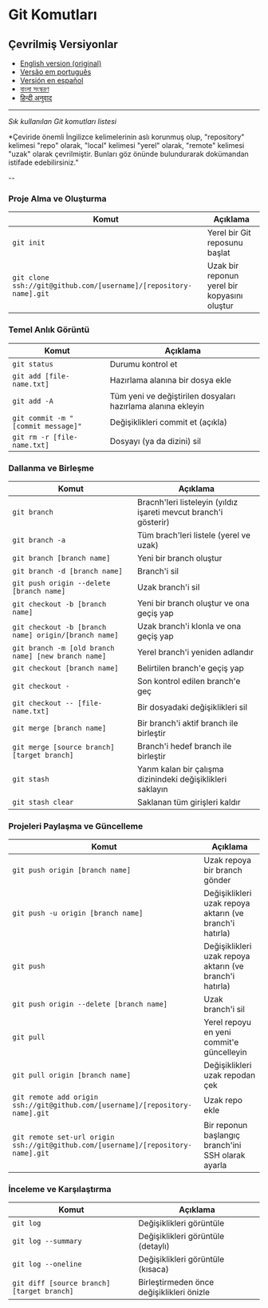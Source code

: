 Git Komutları
============

## Çevrilmiş Versiyonlar
- [English version (original)](README.md)
- [Versão em português](READMEpt.md)
- [Versión en español](READMEes.md)
- [বাংলা সংস্করণ](READMEbn.md)
- [हिन्दी अनुवाद](READMEhi.md)

___

_Sık kullanılan Git komutları listesi_


*Çeviride önemli İngilizce kelimelerinin aslı korunmuş olup, "repository" kelimesi "repo" olarak, "local" kelimesi "yerel" olarak, "remote" kelimesi "uzak" olarak çevrilmiştir. Bunları göz önünde bulundurarak dokümandan istifade edebilirsiniz."

--

### Proje Alma ve Oluşturma

| Komut | Açıklama |
| ------- | ----------- |
| `git init` | Yerel bir Git reposunu başlat |
| `git clone ssh://git@github.com/[username]/[repository-name].git` | Uzak bir reponun yerel bir kopyasını oluştur |

### Temel Anlık Görüntü

| Komut | Açıklama |
| ------- | ----------- |
| `git status` | Durumu kontrol et |
| `git add [file-name.txt]` | Hazırlama alanına bir dosya ekle |
| `git add -A` | Tüm yeni ve değiştirilen dosyaları hazırlama alanına ekleyin |
| `git commit -m "[commit message]"` | Değişiklikleri commit et (açıkla) |
| `git rm -r [file-name.txt]` | Dosyayı (ya da dizini) sil |

### Dallanma ve Birleşme

| Komut | Açıklama |
| ------- | ----------- |
| `git branch` | Bracnh'leri listeleyin (yıldız işareti mevcut branch'i gösterir) |
| `git branch -a` | Tüm brach'leri listele (yerel ve uzak) |
| `git branch [branch name]` | Yeni bir branch oluştur |
| `git branch -d [branch name]` | Branch'i sil |
| `git push origin --delete [branch name]` | Uzak branch'i sil |
| `git checkout -b [branch name]` | Yeni bir branch oluştur ve ona geçiş yap |
| `git checkout -b [branch name] origin/[branch name]` | Uzak branch'i klonla ve ona geçiş yap |
| `git branch -m [old branch name] [new branch name]` | Yerel branch'i yeniden adlandır |
| `git checkout [branch name]` | Belirtilen branch'e geçiş yap |
| `git checkout -` | Son kontrol edilen branch'e geç |
| `git checkout -- [file-name.txt]` | Bir dosyadaki değişiklikleri sil |
| `git merge [branch name]` | Bir branch'i aktif branch ile birleştir |
| `git merge [source branch] [target branch]` | Branch'i hedef branch ile birleştir |
| `git stash` | Yarım kalan bir çalışma dizinindeki değişiklikleri saklayın |
| `git stash clear` | Saklanan tüm girişleri kaldır |

### Projeleri Paylaşma ve Güncelleme

| Komut | Açıklama |
| ------- | ----------- |
| `git push origin [branch name]` | Uzak repoya bir branch gönder |
| `git push -u origin [branch name]` | Değişiklikleri uzak repoya aktarın (ve branch'i hatırla) |
| `git push` | Değişiklikleri uzak repoya aktarın (ve branch'i hatırla) |
| `git push origin --delete [branch name]` | Uzak branch'i sil |
| `git pull` | Yerel repoyu en yeni commit'e güncelleyin |
| `git pull origin [branch name]` | Değişiklikleri uzak repodan çek |
| `git remote add origin ssh://git@github.com/[username]/[repository-name].git` | Uzak repo ekle |
| `git remote set-url origin ssh://git@github.com/[username]/[repository-name].git` | Bir reponun başlangıç branch'ini SSH olarak ayarla |

### İnceleme ve Karşılaştırma

| Komut | Açıklama |
| ------- | ----------- |
| `git log` | Değişiklikleri görüntüle |
| `git log --summary` | Değişiklikleri görüntüle (detaylı) |
| `git log --oneline` | Değişiklikleri görüntüle (kısaca) |
| `git diff [source branch] [target branch]` | Birleştirmeden önce değişiklikleri önizle |
